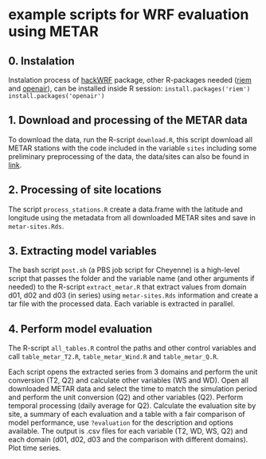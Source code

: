 # example scripts for WRF evaluation using METAR

## 0. Instalation
Instalation process of [hackWRF](https://github.com/Schuch666/hackWRF#installation) package, other R-packages needed ([riem](https://docs.ropensci.org/riem/) and [openair](https://davidcarslaw.com/files/openairmanual.pdf)), can be installed inside R session:
`install.packages('riem')
install.packages('openair')`

## 1. Download and processing of the METAR data
To download the data, run the R-script `download.R`, this script download all METAR stations with the code included in the variable `sites` including some preliminary preprocessing of the data, the data/sites can also be found in [link](https://mesonet.agron.iastate.edu/request/download.phtml).

## 2. Processing of site locations
The script `process_stations.R` create a data.frame with the latitude and longitude using the metadata from all downloaded METAR sites and save in `metar-sites.Rds`.

## 3. Extracting model variables
The bash script `post.sh` (a PBS job script for Cheyenne) is a high-level script that passes the folder and the variable name (and other arguments if needed) to the R-script `extract_metar.R` that extract values from domain d01, d02 and d03 (in series) using `metar-sites.Rds` information and create a tar file with the processed data. Each variable is extracted in parallel.

## 4. Perform model evaluation
The R-script `all_tables.R` control the paths and other control variables and call `table_metar_T2.R`, `table_metar_Wind.R` and `table_metar_Q.R`.

Each script opens the extracted series from 3 domains and perform the unit conversion (T2, Q2) and calculate other variables (WS and WD).
Open all downloaded METAR data and select the time to match the simulation period and perform the unit conversion (Q2) and other variables (Q2).
Perform temporal processing (daily average for Q2).
Calculate the evaluation site by site, a summary of each evaluation and a table with a fair comparison of model performance, use `?evaluation` for the description and options available.
The output is .csv files for each variable (T2, WD, WS, Q2) and each domain (d01, d02, d03 and the comparison with different domains).
Plot time series.
